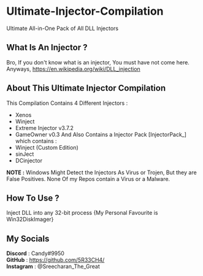 # Ultimate-Injector-Compilation
Ultimate All-in-One Pack of All DLL Injectors
## What Is An Injector ?
Bro, If you don't know what is an injector, You must have not come here.
Anyways, https://en.wikipedia.org/wiki/DLL_injection
## About This Ultimate Injector Compilation
This Compilation Contains 4 Different Injectors : 
  - Xenos
  - Winject
  - Extreme Injector v3.7.2
  - GameOwner v0.3
And Also Contains a Injector Pack [InjectorPack_] which contains :
  - Winject (Custom Edition)
  - sinJect
  - DCinjector
  
  **NOTE :** Windows Might Detect the Injectors As Virus or Trojen, But they are False Positives. None Of my Repos contain a Virus or a Malware.
  
## How To Use ?
Inject DLL into any 32-bit process {My Personal Favourite is Win32DiskImager}
## My Socials
**Discord** : Candy#9950 <br>
**GitHub** : https://github.com/5R33CH4/ <br>
**Instagram** : @Sreecharan_The_Great
